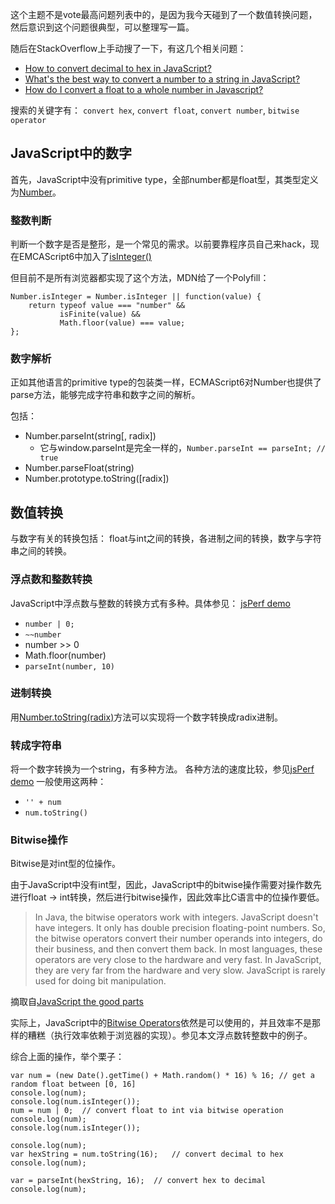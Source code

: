 这个主题不是vote最高问题列表中的，是因为我今天碰到了一个数值转换问题，然后意识到这个问题很典型，可以整理写一篇。

随后在StackOverflow上手动搜了一下，有这几个相关问题：
- [How to convert decimal to hex in JavaScript?](http://stackoverflow.com/questions/57803/how-to-convert-decimal-to-hex-in-javascript)
- [What's the best way to convert a number to a string in JavaScript?](http://stackoverflow.com/questions/5765398/whats-the-best-way-to-convert-a-number-to-a-string-in-javascript)
- [How do I convert a float to a whole number in Javascript?](http://stackoverflow.com/questions/596467/how-do-i-convert-a-float-to-a-whole-number-in-javascript)

搜索的关键字有： `convert hex`, `convert float`, `convert number`, `bitwise operator`

## JavaScript中的数字

首先，JavaScript中没有primitive type，全部number都是float型，其类型定义为[Number](https://developer.mozilla.org/en-US/docs/Web/JavaScript/Reference/Global_Objects/Number)。

### 整数判断

判断一个数字是否是整形，是一个常见的需求。以前要靠程序员自己来hack，现在EMCAScript6中加入了[isInteger()](https://developer.mozilla.org/en-US/docs/Web/JavaScript/Reference/Global_Objects/Number/isInteger)

但目前不是所有浏览器都实现了这个方法，MDN给了一个Polyfill：

```
Number.isInteger = Number.isInteger || function(value) {
    return typeof value === "number" && 
           isFinite(value) && 
           Math.floor(value) === value;
};
```

### 数字解析
正如其他语言的primitive type的包装类一样，ECMAScript6对Number也提供了parse方法，能够完成字符串和数字之间的解析。

包括：
- Number.parseInt(string[, radix])
  - 它与window.parseInt是完全一样的，`Number.parseInt == parseInt; // true`
- Number.parseFloat(string)
- Number.prototype.toString([radix])

## 数值转换
与数字有关的转换包括： float与int之间的转换，各进制之间的转换，数字与字符串之间的转换。

### 浮点数和整数转换
JavaScript中浮点数与整数的转换方式有多种。具体参见： [jsPerf demo](http://jsperf.com/float-to-int-conversion-comparison/19)
- `number | 0;`
- `~~number`
- number >> 0
- Math.floor(number)
- `parseInt(number, 10)`

### 进制转换
用[Number.toString(radix)](https://developer.mozilla.org/en-US/docs/Web/JavaScript/Reference/Global_Objects/Number/toString)方法可以实现将一个数字转换成radix进制。

### 转成字符串
将一个数字转换为一个string，有多种方法。 各种方法的速度比较，参见[jsPerf demo](http://jsperf.com/number-to-string/29)
一般使用这两种：
- `'' + num`
- `num.toString()`

### Bitwise操作
Bitwise是对int型的位操作。

由于JavaScript中没有int型，因此，JavaScript中的bitwise操作需要对操作数先进行float -> int转换，然后进行bitwise操作，因此效率比C语言中的位操作要低。

> In Java, the bitwise operators work with integers. JavaScript doesn't have integers. It only has double precision floating-point numbers. So, the bitwise operators convert their number operands into integers, do their business, and then convert them back. In most languages, these operators are very close to the hardware and very fast. In JavaScript, they are very far from the hardware and very slow. JavaScript is rarely used for doing bit manipulation.

摘取自[JavaScript the good parts](https://www.safaribooksonline.com/library/view/javascript-the-good/9780596517748/apbs08.html)

实际上，JavaScript中的[Bitwise Operators](https://developer.mozilla.org/en-US/docs/Web/JavaScript/Reference/Operators/Bitwise_Operators)依然是可以使用的，并且效率不是那样的糟糕（执行效率依赖于浏览器的实现）。参见本文浮点数转整数中的例子。


综合上面的操作，举个栗子：
```
var num = (new Date().getTime() + Math.random() * 16) % 16; // get a random float between [0, 16]
console.log(num);
console.log(num.isInteger());
num = num | 0;  // convert float to int via bitwise operation
console.log(num);
console.log(num.isInteger());

console.log(num);
var hexString = num.toString(16);   // convert decimal to hex
console.log(num);

var = parseInt(hexString, 16);  // convert hex to decimal
console.log(num);

